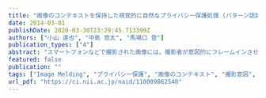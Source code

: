 ```yaml
---
title: "画像のコンテキストを保持した視覚的に自然なプライバシー保護処理 (パターン認識・メディア理解)"
date: 2014-03-01
publishDate: 2020-03-30T23:29:45.713399Z
authors: ["小山 達也", "中島 悠太", "馬場口 登"]
publication_types: ["4"]
abstract: "スマートフォンなどで撮影された画像には，撮影者が意図的にフレームインさせた人物（意図人物）とそれ以外の人物（非意図人物）が存在する．非意図人物から画像を公開する許可を得るのは困難であるため，画像をインターネット上に配信する際には非意図人物に対してプライバシー保護処理を適用する必要がある．しかし，プライバシー保護処理として広く用いられるぼかしや塗りつぶしでは，保護領域が視覚的に不自然であり，さらに意図人物の状況を理解するために必要な情報（画像のコンテキスト）のひとつである非意図人物の表情が読み取れなくなる．そこで本稿では，非意図人物の表情を保持することにより，画像のコンテキストを保持した視覚的に自然なプライバシー保護処理手法を提案する．また，提案手法の性能を実験により明らかにする．"
featured: false
publication: ""
tags: ["Image Melding", "プライバシー保護", "画像のコンテキスト", "撮影意図", "表情"]
url_pdf: "https://ci.nii.ac.jp/naid/110009862548"
---
```


